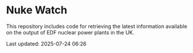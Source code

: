 # Nuke Watch

This repository includes code for retrieving the latest information available on the output of EDF nuclear power plants in the UK.

Last updated: 2025-07-24 06:26